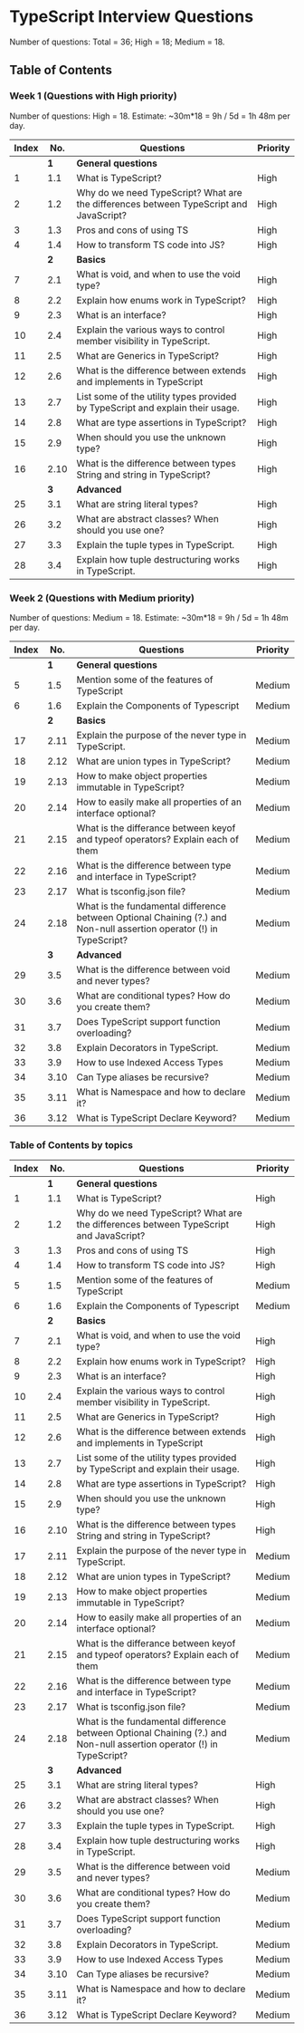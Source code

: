 # TypeScript Interview Questions

Number of questions: Total = 36; High = 18; Medium = 18.

## Table of Contents

### Week 1 (Questions with High priority)
Number of questions: High = 18.
Estimate: ~30m*18 = 9h / 5d = 1h 48m per day.

| Index | No.   | Questions                                                                                                            | Priority |
|-------|-------|----------------------------------------------------------------------------------------------------------------------|----------|
|       | **1** | **General questions**                                                                                                |          |
| 1     | 1.1   | What is TypeScript?                                                                                                  | High     |
| 2     | 1.2   | Why do we need TypeScript? What are the differences between TypeScript and JavaScript?                               | High     |
| 3     | 1.3   | Pros and cons of using TS                                                                                            | High     |
| 4     | 1.4   | How to transform TS code into JS?                                                                                    | High     |
|       | **2** | **Basics**                                                                                                           |          |
| 7     | 2.1   | What is void, and when to use the void type?                                                                         | High     |
| 8     | 2.2   | Explain how enums work in TypeScript?                                                                                | High     |
| 9     | 2.3   | What is an interface?                                                                                                | High     |
| 10    | 2.4   | Explain the various ways to control member visibility in TypeScript.                                                 | High     |
| 11    | 2.5   | What are Generics in TypeScript?                                                                                     | High     |
| 12    | 2.6   | What is the difference between extends and implements in TypeScript                                                  | High     |
| 13    | 2.7   | List some of the utility types provided by TypeScript and explain their usage.                                       | High     |
| 14    | 2.8   | What are type assertions in TypeScript?                                                                              | High     |
| 15    | 2.9   | When should you use the unknown type?                                                                                | High     |
| 16    | 2.10  | What is the difference between types String and string in TypeScript?                                                | High     |
|       | **3** | **Advanced**                                                                                                         |          |
| 25    | 3.1   | What are string literal types?                                                                                       | High     |
| 26    | 3.2   | What are abstract classes? When should you use one?                                                                  | High     |
| 27    | 3.3   | Explain the tuple types in TypeScript.                                                                               | High     |
| 28    | 3.4   | Explain how tuple destructuring works in TypeScript.                                                                 | High     |

### Week 2 (Questions with Medium priority)
Number of questions: Medium = 18.
Estimate: ~30m*18 = 9h / 5d = 1h 48m per day.

| Index | No.   | Questions                                                                                                            | Priority |
|-------|-------|----------------------------------------------------------------------------------------------------------------------|----------|
|       | **1** | **General questions**                                                                                                |          |
| 5     | 1.5   | Mention some of the features of TypeScript                                                                           | Medium   |
| 6     | 1.6   | Explain the Components of Typescript                                                                                 | Medium   |                                              
|       | **2** | **Basics**                                                                                                           |          |
| 17    | 2.11  | Explain the purpose of the never type in TypeScript.                                                                 | Medium   |
| 18    | 2.12  | What are union types in TypeScript?                                                                                  | Medium   |
| 19    | 2.13  | How to make object properties immutable in TypeScript?                                                               | Medium   |
| 20    | 2.14  | How to easily make all properties of an interface optional?                                                          | Medium   |
| 21    | 2.15  | What is the differance between keyof and typeof operators? Explain each of them                                      | Medium   |
| 22    | 2.16  | What is the difference between type and interface in TypeScript?                                                     | Medium   |
| 23    | 2.17  | What is tsconfig.json file?                                                                                          | Medium   |
| 24    | 2.18  | What is the fundamental difference between Optional Chaining (?.) and Non-null assertion operator (!) in TypeScript? | Medium   |
|       | **3** | **Advanced**                                                                                                         |          |
| 29    | 3.5   | What is the difference between void and never types?                                                                 | Medium   |
| 30    | 3.6   | What are conditional types? How do you create them?                                                                  | Medium   |
| 31    | 3.7   | Does TypeScript support function overloading?                                                                        | Medium   |
| 32    | 3.8   | Explain Decorators in TypeScript.                                                                                    | Medium   |
| 33    | 3.9   | How to use Indexed Access Types                                                                                      | Medium   |
| 34    | 3.10  | Can Type aliases be recursive?                                                                                       | Medium   |
| 35    | 3.11  | What is Namespace and how to declare it?                                                                             | Medium   |
| 36    | 3.12  | What is TypeScript Declare Keyword?                                                                                  | Medium   |

### Table of Contents by topics

| Index | No.   | Questions                                                                                                            | Priority |
|-------|-------|----------------------------------------------------------------------------------------------------------------------|----------|
|       | **1** | **General questions**                                                                                                |          |
| 1     | 1.1   | What is TypeScript?                                                                                                  | High     |
| 2     | 1.2   | Why do we need TypeScript? What are the differences between TypeScript and JavaScript?                               | High     |
| 3     | 1.3   | Pros and cons of using TS                                                                                            | High     |
| 4     | 1.4   | How to transform TS code into JS?                                                                                    | High     |
| 5     | 1.5   | Mention some of the features of TypeScript                                                                           | Medium   |
| 6     | 1.6   | Explain the Components of Typescript                                                                                 | Medium   |                                              
|       | **2** | **Basics**                                                                                                           |          |
| 7     | 2.1   | What is void, and when to use the void type?                                                                         | High     |
| 8     | 2.2   | Explain how enums work in TypeScript?                                                                                | High     |
| 9     | 2.3   | What is an interface?                                                                                                | High     |
| 10    | 2.4   | Explain the various ways to control member visibility in TypeScript.                                                 | High     |
| 11    | 2.5   | What are Generics in TypeScript?                                                                                     | High     |
| 12    | 2.6   | What is the difference between extends and implements in TypeScript                                                  | High     |
| 13    | 2.7   | List some of the utility types provided by TypeScript and explain their usage.                                       | High     |
| 14    | 2.8   | What are type assertions in TypeScript?                                                                              | High     |
| 15    | 2.9   | When should you use the unknown type?                                                                                | High     |
| 16    | 2.10  | What is the difference between types String and string in TypeScript?                                                | High     |
| 17    | 2.11  | Explain the purpose of the never type in TypeScript.                                                                 | Medium   |
| 18    | 2.12  | What are union types in TypeScript?                                                                                  | Medium   |
| 19    | 2.13  | How to make object properties immutable in TypeScript?                                                               | Medium   |
| 20    | 2.14  | How to easily make all properties of an interface optional?                                                          | Medium   |
| 21    | 2.15  | What is the differance between keyof and typeof operators? Explain each of them                                      | Medium   |
| 22    | 2.16  | What is the difference between type and interface in TypeScript?                                                     | Medium   |
| 23    | 2.17  | What is tsconfig.json file?                                                                                          | Medium   |
| 24    | 2.18  | What is the fundamental difference between Optional Chaining (?.) and Non-null assertion operator (!) in TypeScript? | Medium   |
|       | **3** | **Advanced**                                                                                                         |          |
| 25    | 3.1   | What are string literal types?                                                                                       | High     |
| 26    | 3.2   | What are abstract classes? When should you use one?                                                                  | High     |
| 27    | 3.3   | Explain the tuple types in TypeScript.                                                                               | High     |
| 28    | 3.4   | Explain how tuple destructuring works in TypeScript.                                                                 | High     |
| 29    | 3.5   | What is the difference between void and never types?                                                                 | Medium   |
| 30    | 3.6   | What are conditional types? How do you create them?                                                                  | Medium   |
| 31    | 3.7   | Does TypeScript support function overloading?                                                                        | Medium   |
| 32    | 3.8   | Explain Decorators in TypeScript.                                                                                    | Medium   |
| 33    | 3.9   | How to use Indexed Access Types                                                                                      | Medium   |
| 34    | 3.10  | Can Type aliases be recursive?                                                                                       | Medium   |
| 35    | 3.11  | What is Namespace and how to declare it?                                                                             | Medium   |
| 36    | 3.12  | What is TypeScript Declare Keyword?                                                                                  | Medium   |



